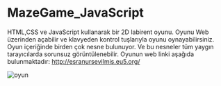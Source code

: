 # MazeGame_JavaScript

HTML,CSS ve JavaScript kullanarak bir 2D labirent oyunu. Oyunu Web üzerinden açabilir ve klavyeden kontrol tuşlarıyla oyunu oynayabilirsiniz.
Oyun içeriğinde birden çok nesne bulunuyor. Ve bu nesneler tüm yaygın tarayıcılarda sorunsuz görüntülenebilir.
Oyunun web linki aşağıda bulunmaktadır:
http://esranursevilmis.eu5.org/


![oyun](https://github.com/esranursevilmis/MazeGame_JavaScript/assets/92573290/82c5d043-7566-485b-92cd-1530598d7c38)
